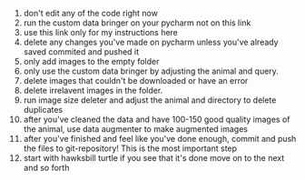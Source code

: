 1) don't edit any of the code right now
2) run the custom data bringer on your pycharm not on this link
3) use this link only for my instructions here
4) delete any changes you've made on pycharm unless you've already saved commited and pushed it
5) only add images to the empty folder
6) only use the custom data bringer by adjusting the animal and query.
7) delete images that couldn't be downloaded or have an error
8) delete irrelavent images in the folder.
9) run image size deleter and adjust the animal and directory to delete duplicates
10) after you've cleaned the data and have 100-150 good quality images of the animal, use data augmenter to make augmented images
11) after you've finished and feel like you've done enough, commit and push the files to git-repository! This is the most important step
12) start with hawksbill turtle if you see that it's done move on to the next and so forth